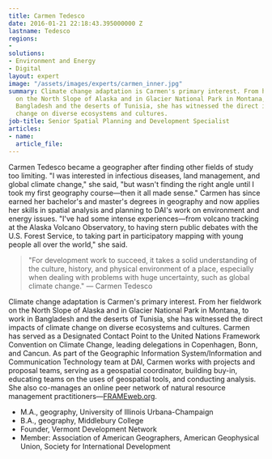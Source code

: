 ```yaml
---
title: Carmen Tedesco
date: 2016-01-21 22:18:43.395000000 Z
lastname: Tedesco
regions:
- 
solutions:
- Environment and Energy
- Digital
layout: expert
image: "/assets/images/experts/carmen_inner.jpg"
summary: Climate change adaptation is Carmen's primary interest. From her fieldwork
  on the North Slope of Alaska and in Glacier National Park in Montana, to work in
  Bangladesh and the deserts of Tunisia, she has witnessed the direct impacts of climate
  change on diverse ecosystems and cultures.
job-title: Senior Spatial Planning and Development Specialist
articles:
- name: 
  article_file: 
---
```


Carmen Tedesco became a geographer after finding other fields of study too limiting. "I was interested in infectious diseases, land management, and global climate change," she said, "but wasn't finding the right angle until I took my first geography course—then it all made sense." Carmen has since earned her bachelor's and master's degrees in geography and now applies her skills in spatial analysis and planning to DAI's work on environment and energy issues. "I've had some intense experiences—from volcano tracking at the Alaska Volcano Observatory, to having stern public debates with the U.S. Forest Service, to taking part in participatory mapping with young people all over the world," she said.

> "For development work to succeed, it takes a solid understanding of the culture, history, and physical environment of a place, especially when dealing with problems with huge uncertainty, such as global climate change." — Carmen Tedesco

Climate change adaptation is Carmen's primary interest. From her fieldwork on the North Slope of Alaska and in Glacier National Park in Montana, to work in Bangladesh and the deserts of Tunisia, she has witnessed the direct impacts of climate change on diverse ecosystems and cultures. Carmen has served as a Designated Contact Point to the United Nations Framework Convention on Climate Change, leading delegations in Copenhagen, Bonn, and Cancun. As part of the Geographic Information System/Information and Communication Technology team at DAI, Carmen works with projects and proposal teams, serving as a geospatial coordinator, building buy-in, educating teams on the uses of geospatial tools, and conducting analysis. She also co-manages an online peer network of natural resource management practitioners—[FRAMEweb.org][1].

* M.A., geography, University of Illinois Urbana-Champaign
* B.A., geography, Middlebury College
* Founder, Vermont Development Network
* Member: Association of American Geographers, American Geophysical Union, Society for International Development


[1]: http://frameweb.org/

